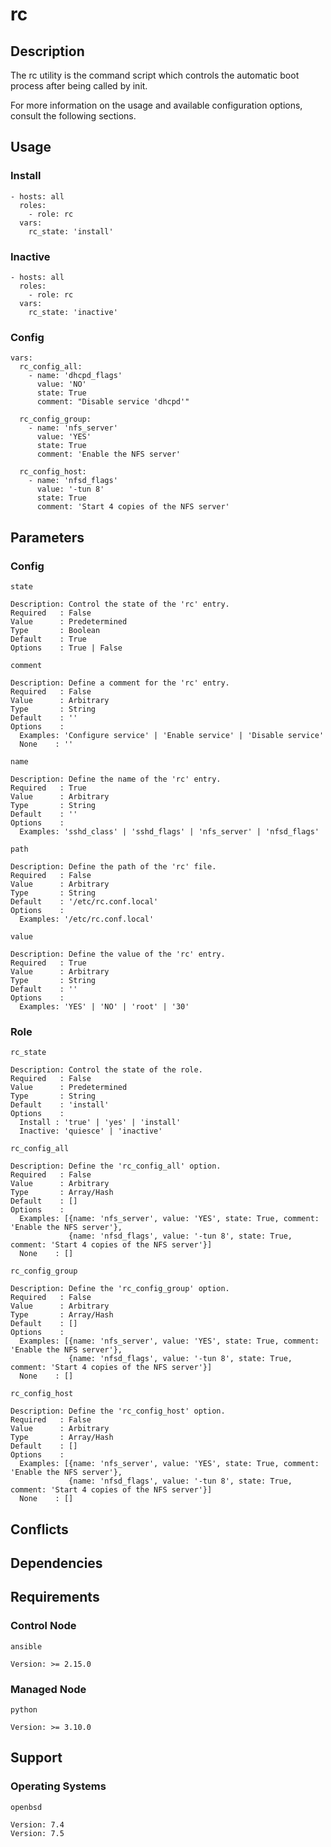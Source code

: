 # rc

## Description

The rc utility is the command script which controls the automatic boot process
after being called by init.

For more information on the usage and available configuration options,
consult the following sections.

## Usage

### Install

```
- hosts: all
  roles:
    - role: rc
  vars:
    rc_state: 'install'
```

### Inactive

```
- hosts: all
  roles:
    - role: rc
  vars:
    rc_state: 'inactive'
```

### Config

```
vars:
  rc_config_all:
    - name: 'dhcpd_flags'
      value: 'NO'
      state: True
      comment: "Disable service 'dhcpd'"

  rc_config_group:
    - name: 'nfs_server'
      value: 'YES'
      state: True
      comment: 'Enable the NFS server'

  rc_config_host:
    - name: 'nfsd_flags'
      value: '-tun 8'
      state: True
      comment: 'Start 4 copies of the NFS server'
```

## Parameters

### Config

`state`

    Description: Control the state of the 'rc' entry.
    Required   : False
    Value      : Predetermined
    Type       : Boolean
    Default    : True
    Options    : True | False

`comment`

    Description: Define a comment for the 'rc' entry.
    Required   : False
    Value      : Arbitrary
    Type       : String
    Default    : ''
    Options    :
      Examples: 'Configure service' | 'Enable service' | 'Disable service'
      None    : ''

`name`

    Description: Define the name of the 'rc' entry.
    Required   : True
    Value      : Arbitrary
    Type       : String
    Default    : ''
    Options    :
      Examples: 'sshd_class' | 'sshd_flags' | 'nfs_server' | 'nfsd_flags'

`path`

    Description: Define the path of the 'rc' file.
    Required   : False
    Value      : Arbitrary
    Type       : String
    Default    : '/etc/rc.conf.local'
    Options    :
      Examples: '/etc/rc.conf.local'

`value`

    Description: Define the value of the 'rc' entry.
    Required   : True
    Value      : Arbitrary
    Type       : String
    Default    : ''
    Options    :
      Examples: 'YES' | 'NO' | 'root' | '30'

### Role

`rc_state`

    Description: Control the state of the role.
    Required   : False
    Value      : Predetermined
    Type       : String
    Default    : 'install'
    Options    :
      Install : 'true' | 'yes' | 'install'
      Inactive: 'quiesce' | 'inactive'

`rc_config_all`

    Description: Define the 'rc_config_all' option.
    Required   : False
    Value      : Arbitrary
    Type       : Array/Hash
    Default    : []
    Options    :
      Examples: [{name: 'nfs_server', value: 'YES', state: True, comment: 'Enable the NFS server'},
                 {name: 'nfsd_flags', value: '-tun 8', state: True, comment: 'Start 4 copies of the NFS server'}]
      None    : []

`rc_config_group`

    Description: Define the 'rc_config_group' option.
    Required   : False
    Value      : Arbitrary
    Type       : Array/Hash
    Default    : []
    Options    :
      Examples: [{name: 'nfs_server', value: 'YES', state: True, comment: 'Enable the NFS server'},
                 {name: 'nfsd_flags', value: '-tun 8', state: True, comment: 'Start 4 copies of the NFS server'}]
      None    : []

`rc_config_host`

    Description: Define the 'rc_config_host' option.
    Required   : False
    Value      : Arbitrary
    Type       : Array/Hash
    Default    : []
    Options    :
      Examples: [{name: 'nfs_server', value: 'YES', state: True, comment: 'Enable the NFS server'},
                 {name: 'nfsd_flags', value: '-tun 8', state: True, comment: 'Start 4 copies of the NFS server'}]
      None    : []

## Conflicts

## Dependencies

## Requirements

### Control Node

`ansible`

    Version: >= 2.15.0

### Managed Node

`python`

    Version: >= 3.10.0

## Support

### Operating Systems

`openbsd`

    Version: 7.4
    Version: 7.5
